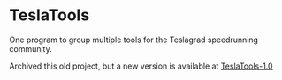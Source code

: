 # TeslaTools
One program to group multiple tools for the Teslagrad speedrunning community.


Archived this old project, but a new version is available at [TeslaTools-1.0](https://github.com/Garfounkel/TeslaTools)

